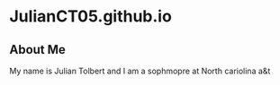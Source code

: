 # JulianCT05.github.io

<h2> About Me</h2>
</p> My name is Julian Tolbert and I am a sophmopre at North cariolina a&t </p>

